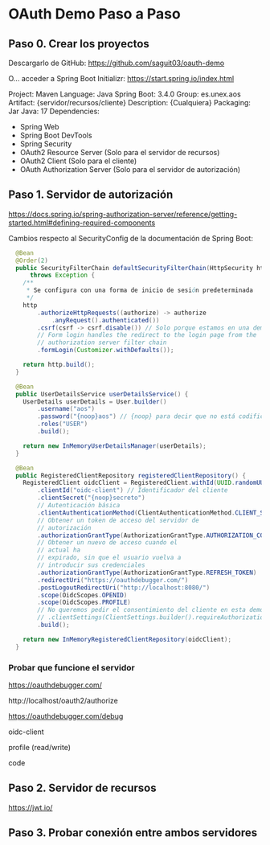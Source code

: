 # OAuth Demo Paso a Paso

## Paso 0. Crear los proyectos

Descargarlo de GitHub: https://github.com/saguit03/oauth-demo

O... acceder a Spring Boot Initializr: https://start.spring.io/index.html

Project: Maven
Language: Java
Spring Boot: 3.4.0
Group: es.unex.aos
Artifact: {servidor/recursos/cliente}
Description: {Cualquiera}
Packaging: Jar
Java: 17
Dependencies:
- Spring Web
- Spring Boot DevTools
- Spring Security
- OAuth2 Resource Server (Solo para el servidor de recursos)
- OAuth2 Client (Solo para el cliente)
- OAuth Authorization Server (Solo para el servidor de autorización)

## Paso 1. Servidor de autorización

https://docs.spring.io/spring-authorization-server/reference/getting-started.html#defining-required-components

Cambios respecto al SecurityConfig de la documentación de Spring Boot:

```java
  @Bean
  @Order(2)
  public SecurityFilterChain defaultSecurityFilterChain(HttpSecurity http)
      throws Exception {
    /**
     * Se configura con una forma de inicio de sesión predeterminada
     */
    http
        .authorizeHttpRequests((authorize) -> authorize
            .anyRequest().authenticated())
        .csrf(csrf -> csrf.disable()) // Solo porque estamos en una demo, en un caso real NO se debe deshabilitar
        // Form login handles the redirect to the login page from the
        // authorization server filter chain
        .formLogin(Customizer.withDefaults());

    return http.build();
  }

  @Bean
  public UserDetailsService userDetailsService() {
    UserDetails userDetails = User.builder()
        .username("aos")
        .password("{noop}aos") // {noop} para decir que no está codificado
        .roles("USER")
        .build();

    return new InMemoryUserDetailsManager(userDetails);
  }

  @Bean
  public RegisteredClientRepository registeredClientRepository() {
    RegisteredClient oidcClient = RegisteredClient.withId(UUID.randomUUID().toString())
        .clientId("oidc-client") // Identificador del cliente
        .clientSecret("{noop}secreto")
        // Autenticación básica
        .clientAuthenticationMethod(ClientAuthenticationMethod.CLIENT_SECRET_BASIC)
        // Obtener un token de acceso del servidor de
        // autorización
        .authorizationGrantType(AuthorizationGrantType.AUTHORIZATION_CODE)
        // Obtener un nuevo de acceso cuando el
        // actual ha
        // expirado, sin que el usuario vuelva a
        // introducir sus credenciales
        .authorizationGrantType(AuthorizationGrantType.REFRESH_TOKEN)
        .redirectUri("https://oauthdebugger.com/")
        .postLogoutRedirectUri("http://localhost:8080/")
        .scope(OidcScopes.OPENID)
        .scope(OidcScopes.PROFILE)
        // No queremos pedir el consentimiento del cliente en esta demo
        // .clientSettings(ClientSettings.builder().requireAuthorizationConsent(true).build())
        .build();

    return new InMemoryRegisteredClientRepository(oidcClient);
  }
```

### Probar que funcione el servidor

https://oauthdebugger.com/

http://localhost/oauth2/authorize

https://oauthdebugger.com/debug

oidc-client

profile
(read/write)

code

## Paso 2. Servidor de recursos

https://jwt.io/

## Paso 3. Probar conexión entre ambos servidores


